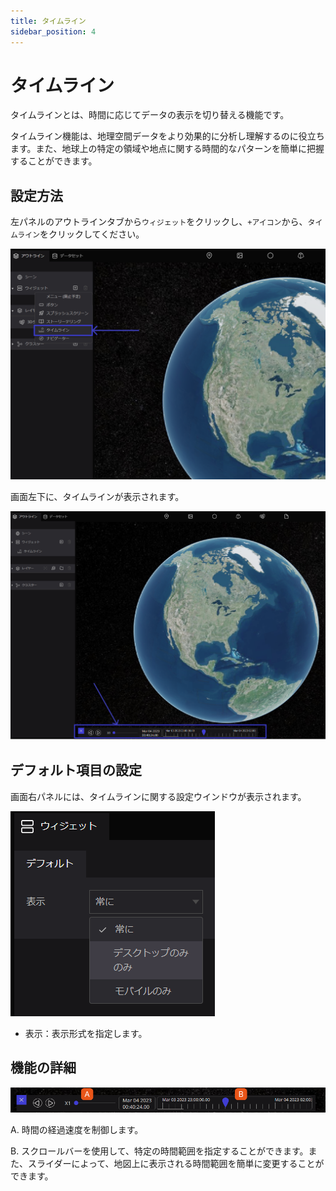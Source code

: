 ```yaml
---
title: タイムライン
sidebar_position: 4
---
```


# タイムライン

タイムラインとは、時間に応じてデータの表示を切り替える機能です。

タイムライン機能は、地理空間データをより効果的に分析し理解するのに役立ちます。また、地球上の特定の領域や地点に関する時間的なパターンを簡単に把握することができます。

## 設定方法 

左パネルのアウトラインタブから`ウィジェット`をクリックし、`+アイコン`から、`タイムライン`をクリックしてください。

![Untitled](./img/Untitled.png)

画面左下に、タイムラインが表示されます。

![Untitled](./img/Untitled%201.png)

## デフォルト項目の設定

画面右パネルには、タイムラインに関する設定ウインドウが表示されます。

![Untitled](./img/Untitled%202.png)

- 表示：表示形式を指定します。

## 機能の詳細

![Untitled](./img/Untitled%203.png)

A. 時間の経過速度を制御します。

B. スクロールバーを使用して、特定の時間範囲を指定することができます。また、スライダーによって、地図上に表示される時間範囲を簡単に変更することができます。